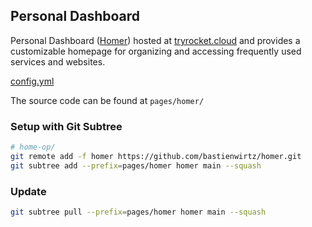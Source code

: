 ## Personal Dashboard

Personal Dashboard ([Homer](https://github.com/bastienwirtz/homer)) hosted at [tryrocket.cloud](https://tryrocket.cloud) and provides a customizable homepage for organizing and accessing frequently used services and websites.

[config.yml](../homer/public/assets/config.yml)

The source code can be found at `pages/homer/`

### Setup with Git Subtree

```sh
# home-op/
git remote add -f homer https://github.com/bastienwirtz/homer.git
git subtree add --prefix=pages/homer homer main --squash
```

### Update

```sh
git subtree pull --prefix=pages/homer homer main --squash
```
